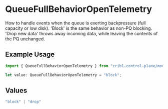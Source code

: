 # QueueFullBehaviorOpenTelemetry

How to handle events when the queue is exerting backpressure (full capacity or low disk). 'Block' is the same behavior as non-PQ blocking. 'Drop new data' throws away incoming data, while leaving the contents of the PQ unchanged.

## Example Usage

```typescript
import { QueueFullBehaviorOpenTelemetry } from "cribl-control-plane/models/operations";

let value: QueueFullBehaviorOpenTelemetry = "block";
```

## Values

```typescript
"block" | "drop"
```